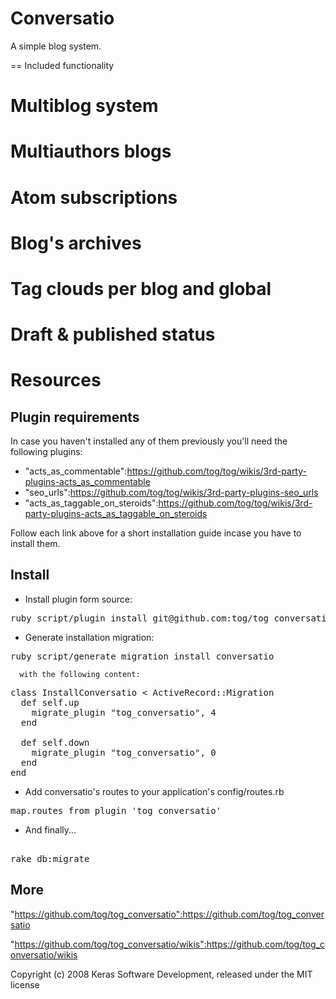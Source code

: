 Conversatio
===========

A simple blog system.

== Included functionality

# Multiblog system
# Multiauthors blogs
# Atom subscriptions
# Blog's archives
# Tag clouds per blog and global
# Draft & published status

Resources
=========

Plugin requirements
-------------------

In case you haven't installed any of them previously you'll need the following plugins:

* "acts_as_commentable":https://github.com/tog/tog/wikis/3rd-party-plugins-acts_as_commentable
* "seo_urls":https://github.com/tog/tog/wikis/3rd-party-plugins-seo_urls
* "acts_as_taggable_on_steroids":https://github.com/tog/tog/wikis/3rd-party-plugins-acts_as_taggable_on_steroids

Follow each link above for a short installation guide incase you have to install them.			

Install
-------

* Install plugin form source:

<pre>
ruby script/plugin install git@github.com:tog/tog_conversatio.git
</pre>

* Generate installation migration:

<pre>
ruby script/generate migration install_conversatio
</pre>

	  with the following content:

<pre>
class InstallConversatio < ActiveRecord::Migration
  def self.up
    migrate_plugin "tog_conversatio", 4
  end

  def self.down
    migrate_plugin "tog_conversatio", 0
  end
end
</pre>

* Add conversatio's routes to your application's config/routes.rb

<pre>
map.routes_from_plugin 'tog_conversatio'
</pre> 

* And finally...

<pre> 
rake db:migrate
</pre> 

More
-------

"https://github.com/tog/tog_conversatio":https://github.com/tog/tog_conversatio

"https://github.com/tog/tog_conversatio/wikis":https://github.com/tog/tog_conversatio/wikis


Copyright (c) 2008 Keras Software Development, released under the MIT license